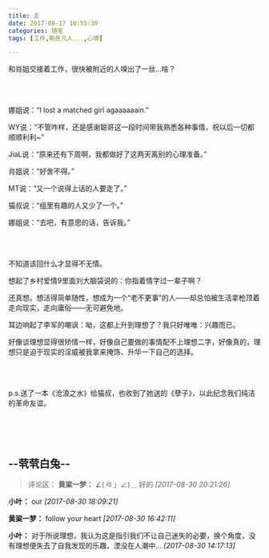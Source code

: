 ```yaml
---
title: 走
date: 2017-08-17 10:55:39
categories: 随笔
tags: [工作,斯是凡人...,心境]

---
```

和肖姐交接着工作，很快被附近的人嗅出了一丝...啥？

<br /><br />

娜姐说：“I lost a matched girl agaaaaaain.”

WY说：“不管咋样，还是感谢聪哥这一段时间带我熟悉各种事情，祝以后一切都顺顺利利~”

JiaL说：“原来还有下周啊，我都做好了这两天离别的心理准备。”

肖姐说：“好舍不得。”

MT说：“又一个说得上话的人要走了。”

猫叔说：“组里有趣的人又少了一个。”

娜姐说：“去吧，有意思的话，告诉我。”

<br /><br />

不知道该回什么才显得不无情。

想起了乡村爱情9里面刘大脑袋说的：你指着情字过一辈子啊？

还真想。想活得简单随性，想成为一个“老不更事”的人——却总怕被生活拿枪顶着走向现实，走向庸俗——无可避免地。

耳边响起了李军的嘲讽：呦，这都上升到理想了？我只好唯唯：兴趣而已。

好像谈理想显得很矫情一样，好像自己要做的事情配不上理想二字，好像真的，理想只是迫于现实的淫威被我拿来掩饰、升华一下自己的选择。

<br /><br />

p.s.送了一本《沧浪之水》给猫叔，也收到了她送的《孽子》，以此纪念我们纯洁的革命友谊。<br /><br />

<br /><br />

--茕茕白兔--
---
>评论区：
>**黄粱一梦：** ∠( ᐛ 」∠)＿ 好的  *[2017-08-30 20:21:26]*
>
**小叶：** our  *[2017-08-30 18:09:21]*
>
**黄粱一梦：** follow your heart  *[2017-08-30 16:42:11]*
>
**小叶：** 对于所说理想，我认为这是指引我们不让自己迷失的必要，换个角度，没有理想便失去了自我发现的乐趣，湮没在人潮中...  *[2017-08-30 14:17:13]*
>
